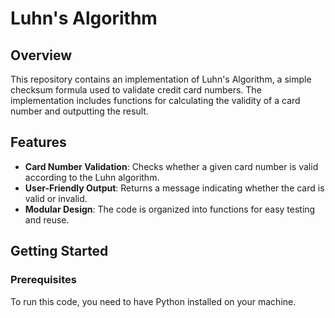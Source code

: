 # Luhn's Algorithm

## Overview
This repository contains an implementation of Luhn's Algorithm, a simple checksum formula used to validate credit card numbers. 
The implementation includes functions for calculating the validity of a card number and outputting the result.

## Features
- **Card Number Validation**: Checks whether a given card number is valid according to the Luhn algorithm.
- **User-Friendly Output**: Returns a message indicating whether the card is valid or invalid.
- **Modular Design**: The code is organized into functions for easy testing and reuse.

## Getting Started

### Prerequisites
To run this code, you need to have Python installed on your machine. 
